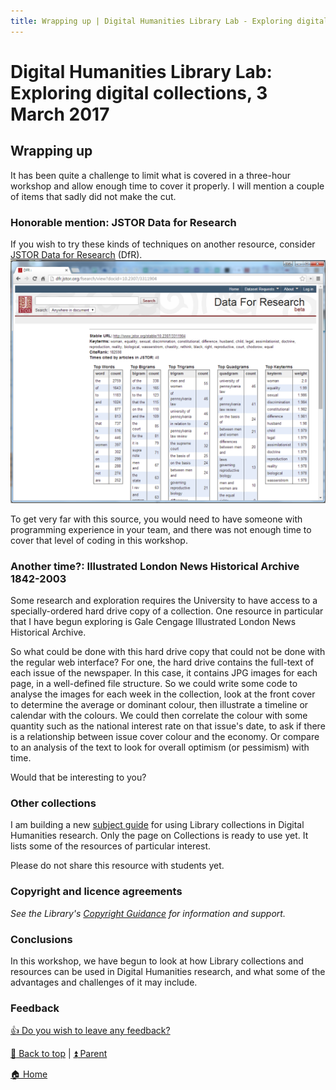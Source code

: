 ```yaml
---
title: Wrapping up | Digital Humanities Library Lab - Exploring digital collections, 3 March 2017
---
```


# Digital Humanities Library Lab: Exploring digital collections, 3 March 2017
## Wrapping up
It has been quite a challenge to limit what is covered in a three-hour workshop and allow enough time to cover it properly. I will mention a couple of items that sadly did not make the cut.

### Honorable mention: JSTOR Data for Research
If you wish to try these kinds of techniques on another resource, consider [JSTOR Data for Research](jstordfr.html) (DfR). 
![Frequencies for a text](img/dfr-115.png)

To get very far with this source, you would need to have someone with programming experience in your team, and there was not enough time to cover that level of coding in this workshop.

### Another time?: Illustrated London News Historical Archive 1842-2003
Some research and exploration requires the University to have access to a specially-ordered hard drive copy of a collection. One resource in particular that I have begun exploring is Gale Cengage Illustrated London News Historical Archive. 

So what could be done with this hard drive copy that could not be done with the regular web interface? For one, the hard drive contains the full-text of each issue of the newspaper. In this case, it contains JPG images for each page, in a well-defined file structure. So we could write some code to analyse the images for each week in the collection, look at the front cover to determine the average or dominant colour, then illustrate a timeline or calendar with the colours. We could then correlate the colour with some quantity such as the national interest rate on that issue's date, to ask if there is a relationship between issue cover colour and the economy. Or compare to an analysis of the text to look for overall optimism (or pessimism) with time.

Would that be interesting to you?

### Other collections

I am building a new [subject guide](http://subjects.library.manchester.ac.uk/digitalhumanities) for using Library collections in Digital Humanities research. Only the page on Collections is ready to use yet. It lists some of the resources of particular interest.

Please do not share this resource with students yet.

### Copyright and licence agreements
_See the Library's [Copyright Guidance](http://subjects.library.manchester.ac.uk/copyright/) for information and support._

### Conclusions

In this workshop, we have begun to look at how Library collections and resources can be used in Digital Humanities research, and what some of the advantages and challenges of it may include.

### Feedback
[:thumbsup: Do you wish to leave any feedback?](https://goo.gl/forms/KmYw8TnrlVt0lw5i1)


[:arrow_up_small: Back to top](#wrapping-up) | [:arrow_double_up: Parent](index.html)

[:house: Home](/)
